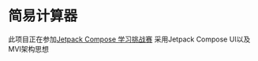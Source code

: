 # 简易计算器
此项目正在参加[Jetpack Compose 学习挑战赛](https://mp.weixin.qq.com/s/dVNRShFphLKGfW8_JA5HSw)
采用Jetpack Compose UI以及MVI架构思想
